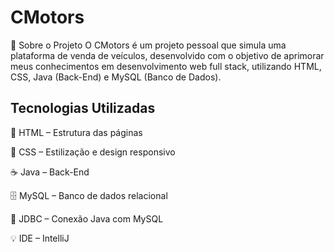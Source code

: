 <h1>CMotors</h1>

🏁 Sobre o Projeto
O CMotors é um projeto pessoal que simula uma plataforma de venda de veículos, desenvolvido com o objetivo de aprimorar meus conhecimentos em desenvolvimento web full stack, utilizando HTML, CSS, Java (Back-End) e MySQL (Banco de Dados).


<h2>Tecnologias Utilizadas</h2>
🔵 HTML – Estrutura das páginas

🎨 CSS – Estilização e design responsivo

☕ Java – Back-End

🗄️ MySQL – Banco de dados relacional

🧠 JDBC – Conexão Java com MySQL

💡 IDE – IntelliJ
